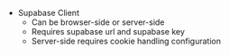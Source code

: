 - Supabase Client 
    - Can be browser-side or server-side
    - Requires supabase url and supabase key
    - Server-side requires cookie handling configuration